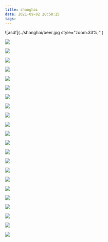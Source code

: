 ```yaml
---
title: shanghai
date: 2021-09-02 20:58:25
tags:
---
```

 ![asdf](../shanghai/beer.jpg  style="zoom:33%;" )

 ![](../shanghai/bishi.jpg)

 ![](../shanghai/deguo.jpg)

 ![](../shanghai/fukan1.jpg)

![](../shanghai/fukan2.jpg)

![](../shanghai/fukan3.jpg)

![](../shanghai/guanghui1.jpg)

![](../shanghai/guanghuiyoutong.jpg)

![](../shanghai/haidilao.jpg)

![](../shanghai/haiguan.jpg)

![](../shanghai/huilaicaidaodeyifu.jpg)

![](../shanghai/ILU.jpg)

![](../shanghai/jingzi.jpg)

![](../shanghai/jingzi2.jpg)

![](../shanghai/mingzhushui.jpg)

![](../shanghai/mingzhuziji.jpg)

![](../shanghai/nanyixiangxiang.jpg)

![](../shanghai/nanyixiangxiangzheshigangben001.jpg)

![](../shanghai/rou.jpg)

![](../shanghai/shuoyihoujialiyezhuangchengzheyang.jpg)

![](../shanghai/VR.jpg)

![](../shanghai/yongganniuniubupakunnan.jpg)

![](../shanghai/youlang.jpg)
